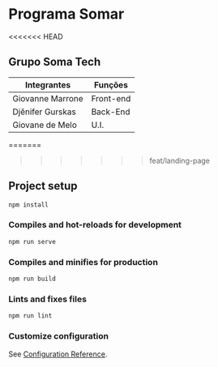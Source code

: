 # Programa Somar
<<<<<<< HEAD

## Grupo Soma Tech

Integrantes  | Funções
------------- | -------------
Giovanne Marrone  | Front-end
Djênifer Gurskas  | Back-End
Giovane de Melo  | U.I.
=======
>>>>>>> feat/landing-page

## Project setup
```
npm install
```

### Compiles and hot-reloads for development
```
npm run serve
```

### Compiles and minifies for production
```
npm run build
```

### Lints and fixes files
```
npm run lint
```

### Customize configuration
See [Configuration Reference](https://cli.vuejs.org/config/).
